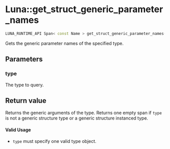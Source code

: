 # Luna::get_struct_generic_parameter_names

```c++
LUNA_RUNTIME_API Span< const Name > get_struct_generic_parameter_names(typeinfo_t type)
```

Gets the generic parameter names of the specified type. 



## Parameters
### type
The type to query. 

## Return value
Returns the generic arguments of the type. Returns one empty span if `type` is not a generic structure type or a generic structure instanced type. 

#### Valid Usage
* `type` must specify one valid type object. 

